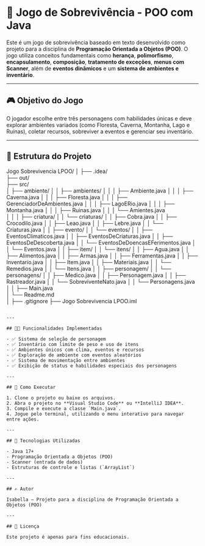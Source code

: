# 🌲 Jogo de Sobrevivência - POO com Java

Este é um jogo de sobrevivência baseado em texto desenvolvido como projeto para a disciplina de **Programação Orientada a Objetos (POO)**. O jogo utiliza conceitos fundamentais como **herança**, **polimorfismo**, **encapsulamento**, **composição**, **tratamento de exceções**, **menus com Scanner**, além de **eventos dinâmicos** e um **sistema de ambientes e inventário**.

---

## 🎮 Objetivo do Jogo

O jogador escolhe entre três personagens com habilidades únicas e deve explorar ambientes variados (como Floresta, Caverna, Montanha, Lago e Ruínas), coletar recursos, sobreviver a eventos e gerenciar seu inventário.

---

## 📁 Estrutura do Projeto

Jogo Sobrevivencia LPOO/
│
├── .idea/                         
├── out/                           
├── src/                            
│   ├── ambiente/
│   │   ├── ambientes/
│   │   │   ├── Ambiente.java
│   │   │   ├── Caverna.java
│   │   │   ├── Floresta.java
│   │   │   ├── GerenciadorDeAmbientes.java
│   │   │   ├── LagoERio.java
│   │   │   ├── Montanha.java
│   │   │   ├── Ruinas.java
│   │   │   └── Amientes.java      
│   │
│   ├── criatura/
│   │   └── criaturas/
│   │       ├── Cobra.java
│   │       ├── Crocodilo.java
│   │       ├── Leao.java
│   │       ├── Lebre.java
│   │       └── Criaturas.java
│
│   ├── evento/
│   │   └── eventos/
│   │       ├── EventosClimaticos.java
│   │       ├── EventosDeCriaturas.java
│   │       ├── EventosDeDescoberta.java
│   │       └── EventosDeDoencasEFerimentos.java
│   │   └── Eventos.java
│
│   ├── item/
│   │   └── itens/
│   │       ├── Agua.java
│   │       ├── Alimentos.java
│   │       ├── Armas.java
│   │       ├── Ferramentas.java
│   │       ├── Inventario.java
│   │       ├── Item.java
│   │       ├── Materiais.java
│   │       └── Remedios.java
│   │   └── Itens.java
│
│   ├── personagem/
│   │   └── personagens/
│   │       ├── Medico.java
│   │       ├── Personagem.java
│   │       ├── Rastreador.java
│   │       └── SobreviventeNato.java
│   │   └── Personagens.java
│
│   ├── Main.java                   
│   └── Readme.md                 
│
├── .gitignore
├── Jogo Sobrevivencia LPOO.iml

```

---

## 👨‍💻 Funcionalidades Implementadas

- ✅ Sistema de seleção de personagem  
- ✅ Inventário com limite de peso e uso de itens  
- ✅ Ambientes únicos com clima, eventos e recursos  
- ✅ Exploração de ambiente com eventos aleatórios  
- ✅ Sistema de movimentação entre ambientes  
- ✅ Exibição de status e habilidades especiais dos personagens  

---

## 🧪 Como Executar

1. Clone o projeto ou baixe os arquivos.
2. Abra o projeto no **Visual Studio Code** ou **IntelliJ IDEA**.
3. Compile e execute a classe `Main.java`.
4. Jogue pelo terminal, utilizando o menu interativo para navegar entre ações.

---

## 🚀 Tecnologias Utilizadas

- Java 17+
- Programação Orientada a Objetos (POO)
- Scanner (entrada de dados)
- Estruturas de controle e listas (`ArrayList`)

---

## ✍️ Autor

Isabella — Projeto para a disciplina de Programação Orientada a Objetos (POO)

---

## 📌 Licença

Este projeto é apenas para fins educacionais.

